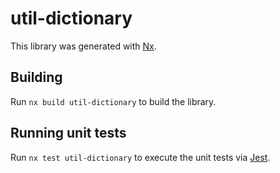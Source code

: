 # util-dictionary

This library was generated with [Nx](https://nx.dev).

## Building

Run `nx build util-dictionary` to build the library.

## Running unit tests

Run `nx test util-dictionary` to execute the unit tests via [Jest](https://jestjs.io).
